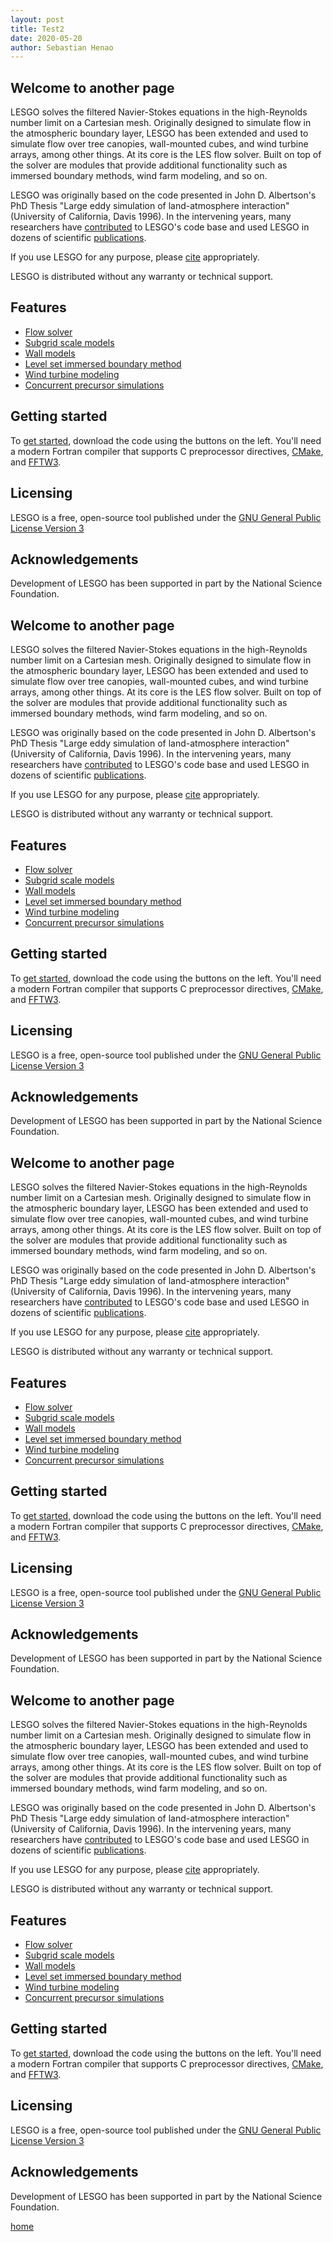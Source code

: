 ```yaml
---
layout: post
title: Test2
date: 2020-05-20
author: Sebastian Henao
---
```


## Welcome to another page

LESGO solves the filtered Navier-Stokes equations in the high-Reynolds number
limit on a Cartesian mesh. Originally designed to simulate flow in the
atmospheric boundary layer, LESGO has been extended and used to simulate flow
over tree canopies, wall-mounted cubes, and wind turbine arrays, among other things.
At its core is the LES flow solver. Built on top of the solver are modules that provide
additional functionality such as immersed boundary methods, wind farm modeling, and so on.

LESGO was originally based on the code presented in John D. Albertson's PhD Thesis "Large
eddy simulation of land-atmosphere interaction" (University of California, Davis
1996). In the intervening years, many researchers have [contributed](contributors.html)
to LESGO's code base and used LESGO in dozens of scientific [publications](publications.html).

If you use LESGO for any purpose, please [cite](citing.html) appropriately.

LESGO is distributed without any warranty or technical support.

## Features
* [Flow solver](solver.html)
* [Subgrid scale models](subgrid.html)
* [Wall models](wall-model.html)
* [Level set immersed boundary method](levelset.html)
* [Wind turbine modeling](wind.html)
* [Concurrent precursor simulations](precursor.html)

## Getting started
To [get started](start.html), download the code using the buttons on the left.
You'll need a modern Fortran compiler that supports C preprocessor directives,
[CMake](https://cmake.org/), and [FFTW3](http://www.fftw.org/).

## Licensing
LESGO is a free, open-source tool published under the
[GNU General Public License Version 3](http://www.gnu.org/licenses/)

## Acknowledgements
Development of LESGO has been supported in part by the National Science Foundation.


## Welcome to another page

LESGO solves the filtered Navier-Stokes equations in the high-Reynolds number
limit on a Cartesian mesh. Originally designed to simulate flow in the
atmospheric boundary layer, LESGO has been extended and used to simulate flow
over tree canopies, wall-mounted cubes, and wind turbine arrays, among other things.
At its core is the LES flow solver. Built on top of the solver are modules that provide
additional functionality such as immersed boundary methods, wind farm modeling, and so on.

LESGO was originally based on the code presented in John D. Albertson's PhD Thesis "Large
eddy simulation of land-atmosphere interaction" (University of California, Davis
1996). In the intervening years, many researchers have [contributed](contributors.html)
to LESGO's code base and used LESGO in dozens of scientific [publications](publications.html).

If you use LESGO for any purpose, please [cite](citing.html) appropriately.

LESGO is distributed without any warranty or technical support.

## Features
* [Flow solver](solver.html)
* [Subgrid scale models](subgrid.html)
* [Wall models](wall-model.html)
* [Level set immersed boundary method](levelset.html)
* [Wind turbine modeling](wind.html)
* [Concurrent precursor simulations](precursor.html)

## Getting started
To [get started](start.html), download the code using the buttons on the left.
You'll need a modern Fortran compiler that supports C preprocessor directives,
[CMake](https://cmake.org/), and [FFTW3](http://www.fftw.org/).

## Licensing
LESGO is a free, open-source tool published under the
[GNU General Public License Version 3](http://www.gnu.org/licenses/)

## Acknowledgements
Development of LESGO has been supported in part by the National Science Foundation.



## Welcome to another page

LESGO solves the filtered Navier-Stokes equations in the high-Reynolds number
limit on a Cartesian mesh. Originally designed to simulate flow in the
atmospheric boundary layer, LESGO has been extended and used to simulate flow
over tree canopies, wall-mounted cubes, and wind turbine arrays, among other things.
At its core is the LES flow solver. Built on top of the solver are modules that provide
additional functionality such as immersed boundary methods, wind farm modeling, and so on.

LESGO was originally based on the code presented in John D. Albertson's PhD Thesis "Large
eddy simulation of land-atmosphere interaction" (University of California, Davis
1996). In the intervening years, many researchers have [contributed](contributors.html)
to LESGO's code base and used LESGO in dozens of scientific [publications](publications.html).

If you use LESGO for any purpose, please [cite](citing.html) appropriately.

LESGO is distributed without any warranty or technical support.

## Features
* [Flow solver](solver.html)
* [Subgrid scale models](subgrid.html)
* [Wall models](wall-model.html)
* [Level set immersed boundary method](levelset.html)
* [Wind turbine modeling](wind.html)
* [Concurrent precursor simulations](precursor.html)

## Getting started
To [get started](start.html), download the code using the buttons on the left.
You'll need a modern Fortran compiler that supports C preprocessor directives,
[CMake](https://cmake.org/), and [FFTW3](http://www.fftw.org/).

## Licensing
LESGO is a free, open-source tool published under the
[GNU General Public License Version 3](http://www.gnu.org/licenses/)

## Acknowledgements
Development of LESGO has been supported in part by the National Science Foundation.


## Welcome to another page

LESGO solves the filtered Navier-Stokes equations in the high-Reynolds number
limit on a Cartesian mesh. Originally designed to simulate flow in the
atmospheric boundary layer, LESGO has been extended and used to simulate flow
over tree canopies, wall-mounted cubes, and wind turbine arrays, among other things.
At its core is the LES flow solver. Built on top of the solver are modules that provide
additional functionality such as immersed boundary methods, wind farm modeling, and so on.

LESGO was originally based on the code presented in John D. Albertson's PhD Thesis "Large
eddy simulation of land-atmosphere interaction" (University of California, Davis
1996). In the intervening years, many researchers have [contributed](contributors.html)
to LESGO's code base and used LESGO in dozens of scientific [publications](publications.html).

If you use LESGO for any purpose, please [cite](citing.html) appropriately.

LESGO is distributed without any warranty or technical support.

## Features
* [Flow solver](solver.html)
* [Subgrid scale models](subgrid.html)
* [Wall models](wall-model.html)
* [Level set immersed boundary method](levelset.html)
* [Wind turbine modeling](wind.html)
* [Concurrent precursor simulations](precursor.html)

## Getting started
To [get started](start.html), download the code using the buttons on the left.
You'll need a modern Fortran compiler that supports C preprocessor directives,
[CMake](https://cmake.org/), and [FFTW3](http://www.fftw.org/).

## Licensing
LESGO is a free, open-source tool published under the
[GNU General Public License Version 3](http://www.gnu.org/licenses/)

## Acknowledgements
Development of LESGO has been supported in part by the National Science Foundation.


[home](./)
